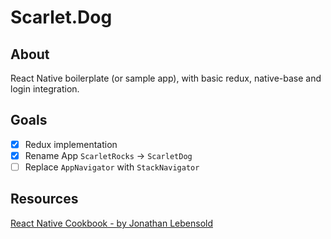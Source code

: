 # Scarlet.Dog

## About

React Native boilerplate (or sample app), with basic redux, native-base and
login integration.

## Goals

- [x] Redux implementation
- [x] Rename App `ScarletRocks` -> `ScarletDog`
- [ ] Replace `AppNavigator` with `StackNavigator`

## Resources

[React Native Cookbook - by Jonathan Lebensold](http://shop.oreilly.com/product/0636920090144.do)
